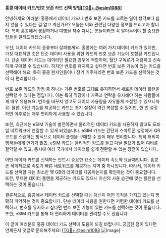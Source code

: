 **홍콩 데이터 카드/번호 보존 카드 선택 방법[[TG💪+ @esim1088](https://t.me/s/esim1088)]**

안녕하세요 여러분! 홍콩에서 데이터 카드나 번호 보존 카드를 고르는 일이 생각보다 쉽지 않을 수 있다는 걸 알고 계신가요? 오늘은 이와 관련된 다양한 정보를 드리고자 합니다. 특히 홍콩에서 생활하거나 여행을 자주 다니는 분들이라면 꼭 알아두어야 할 중요한 팁들을 알려드리겠습니다.

우선, 데이터 카드의 종류부터 살펴볼게요. 홍콩에는 여러 가지 데이터 카드가 있지만, 가장 대표적인 것은 단순 데이터 사용을 위한 카드와 번호 보존 기능이 포함된 카드입니다. 단순 데이터 카드는 데이터만 필요한 경우에 적합하며, 월간 구독료가 저렴하고 신속하게 구매할 수 있습니다. 하지만 번호를 유지하고 싶다면 번호 보존 기능이 있는 카드를 선택해야 해요. 특히 홍콩 현지인들이나 장기 거주자라면 번호 보존 카드를 선택하는 것이 더 편리합니다.

번호 보존 카드의 장점 중 하나는 기존 번호를 그대로 유지하면서 새로운 데이터 플랜을 선택할 수 있다는 점입니다. 이는 특히 직장이나 가족과 연락을 유지해야 하는 사람들에게 매우 유용해요. 번호를 바꾸지 않고도 데이터 사용량을 자유롭게 조절할 수 있으니까요. 물론, 이런 기능을 제공하는 카드는 초기 설정이 약간 복잡할 수 있지만, 한 번 설정하면 이후로는 매우 편리하게 사용할 수 있습니다.

또한, 최근에는 eSIM 기술이 발전하면서 물리적인 데이터 카드를 사용하지 않고도 모바일 네트워크에 연결할 수 있게 되었습니다. eSIM 카드는 간단히 스마트폰 설정에서 QR 코드를 스캔하는 방식으로 데이터 플랜을 구매할 수 있어 매우 편리합니다. 특히 해외여행객들에게 인기가 많죠. eSIM 카드는 물리적인 카드를 들고 다닐 필요가 없어 여비를 절약할 수 있고, 동시에 여러 국가에서 데이터를 쉽게 전환할 수 있는 장점이 있습니다.

어떤 데이터 카드를 선택하든 반드시 중요한 요소는 데이터 속도와 요금제입니다. 홍콩은 세계적으로 속도가 빠른 네트워크를 제공하는 지역 중 하나입니다. 따라서, 데이터 카드를 선택할 때는 최소한 몇 GB의 데이터를 제공하는지를 확인하는 것이 중요합니다. 또한, 무제한 데이터 플랜을 제공하는 카드도 있으니 자신의 사용 습관에 맞는 플랜을 선택하는 것이 좋습니다.

결론적으로, 홍콩에서 데이터 카드를 선택할 때는 자신이 어떤 목적을 가지고 있는지 명확히 파악하는 것이 중요합니다. 단순 데이터 사용을 원한다면 저렴한 데이터 카드를 선택하고, 번호를 유지하고 싶다면 번호 보존 기능이 있는 카드를 선택하는 것이 좋습니다. 또한, eSIM 카드를 통해 더 편리하게 데이터를 관리할 수도 있습니다.

이 글이 여러분의 홍콩 데이터 카드 선택에 도움이 되길 바랍니다. 궁금한 점이 있다면 언제든지 댓글로 문의해주세요! [[TG💪+ @esim1088](https://t.me/s/esim1088) ![Image](https://i.postimg.cc/Y0z9fWf4/image.png)]